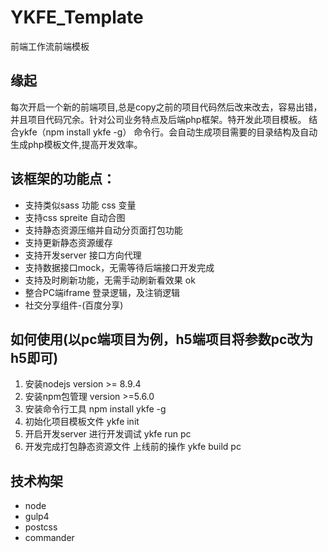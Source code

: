 # YKFE_Template
前端工作流前端模板

## 缘起
每次开启一个新的前端项目,总是copy之前的项目代码然后改来改去，容易出错，并且项目代码冗余。针对公司业务特点及后端php框架。特开发此项目模板。
结合ykfe（npm install ykfe -g） 命令行。会自动生成项目需要的目录结构及自动生成php模板文件,提高开发效率。

## 该框架的功能点：
 * 支持类似sass 功能 css 变量 
 * 支持css spreite 自动合图
 * 支持静态资源压缩并自动分页面打包功能
 * 支持更新静态资源缓存	
 * 支持开发server 接口方向代理
 * 支持数据接口mock，无需等待后端接口开发完成
 * 支持及时刷新功能，无需手动刷新看效果 ok
 * 整合PC端iframe 登录逻辑，及注销逻辑
 * 社交分享组件-(百度分享)
 
 ## 如何使用(以pc端项目为例，h5端项目将参数pc改为h5即可)
  1. 安装nodejs version >= 8.9.4
  2. 安装npm包管理 version >=5.6.0
  3. 安装命令行工具 npm install ykfe -g 
  4. 初始化项目模板文件 ykfe init
  5. 开启开发server 进行开发调试 ykfe run pc
  6. 开发完成打包静态资源文件 上线前的操作 ykfe build pc

 ## 技术构架
  * node
  * gulp4  
  * postcss
  * commander
  
  
  
